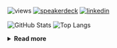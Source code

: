 ![views](https://komarev.com/ghpvc/?username=chck&color=blueviolet)
[![speakerdeck](https://img.shields.io/badge/Speaker_Deck-chck-8a2be2?style=flat-square&logo=speaker-deck)](https://speakerdeck.com/chck)
[![linkedin](https://img.shields.io/badge/LinkedIn-chck-8a2be2?style=flat-square&logo=linkedin)](https://www.linkedin.com/in/chck/)

<p align="left"> 
  <img alt="GitHub Stats" align="center" height="150" src="https://github-readme-stats-nine-umber-51.vercel.app/api?username=chck&count_private=true&show_icons=true&hide_title=true&theme=buefy" />
  <img alt="Top Langs" align="center" height="150" src="https://github-readme-stats-nine-umber-51.vercel.app/api/top-langs/?username=chck&layout=compact&count_private=true&show_icons=true&hide_title=true&theme=buefy" />
</p>

<details>
  <summary><b>Read more</b></summary>
  <br>

  <!--START_SECTION:waka-->
**🐱 My GitHub Data** 

> 📦 82.3 kB Used in GitHub's Storage 
 > 
> 🏆 334 Contributions in the Year 2024
 > 
> 💼 Opted to Hire
 > 
> 📜 133 Public Repositories 
 > 
> 🔑 21 Private Repositories 
 > 
**I'm a Night 🦉** 

```text
🌞 Morning                854 commits         ███░░░░░░░░░░░░░░░░░░░░░░   13.23 % 
🌆 Daytime                2096 commits        ████████░░░░░░░░░░░░░░░░░   32.48 % 
🌃 Evening                1866 commits        ███████░░░░░░░░░░░░░░░░░░   28.91 % 
🌙 Night                  1638 commits        ██████░░░░░░░░░░░░░░░░░░░   25.38 % 
```
📅 **I'm Most Productive on Thursday** 

```text
Monday                   1278 commits        █████░░░░░░░░░░░░░░░░░░░░   19.80 % 
Tuesday                  999 commits         ████░░░░░░░░░░░░░░░░░░░░░   15.48 % 
Wednesday                1053 commits        ████░░░░░░░░░░░░░░░░░░░░░   16.32 % 
Thursday                 1538 commits        ██████░░░░░░░░░░░░░░░░░░░   23.83 % 
Friday                   659 commits         ███░░░░░░░░░░░░░░░░░░░░░░   10.21 % 
Saturday                 373 commits         █░░░░░░░░░░░░░░░░░░░░░░░░   05.78 % 
Sunday                   554 commits         ██░░░░░░░░░░░░░░░░░░░░░░░   08.58 % 
```


📊 **This Week I Spent My Time On** 

```text
💬 Programming Languages: 
Other                    22 hrs 50 mins      ███████████████████░░░░░░   75.71 % 
YAML                     1 hr 8 mins         █░░░░░░░░░░░░░░░░░░░░░░░░   03.81 % 
Git                      56 mins             █░░░░░░░░░░░░░░░░░░░░░░░░   03.13 % 
Markdown                 56 mins             █░░░░░░░░░░░░░░░░░░░░░░░░   03.12 % 
Python                   49 mins             █░░░░░░░░░░░░░░░░░░░░░░░░   02.74 % 

🔥 Editors: 
Chrome                   22 hrs 41 mins      ███████████████████░░░░░░   75.21 % 
Neovim                   4 hrs 38 mins       ████░░░░░░░░░░░░░░░░░░░░░   15.37 % 
PyCharm                  2 hrs 15 mins       ██░░░░░░░░░░░░░░░░░░░░░░░   07.47 % 
Obsidian                 20 mins             ░░░░░░░░░░░░░░░░░░░░░░░░░   01.14 % 
VS Code                  7 mins              ░░░░░░░░░░░░░░░░░░░░░░░░░   00.40 % 
```

**I Mostly Code in Python** 

```text
Python                   43 repos            █████████░░░░░░░░░░░░░░░░   34.13 % 
Jupyter Notebook         18 repos            ████░░░░░░░░░░░░░░░░░░░░░   14.29 % 
Rust                     7 repos             █░░░░░░░░░░░░░░░░░░░░░░░░   05.56 % 
TypeScript               4 repos             █░░░░░░░░░░░░░░░░░░░░░░░░   03.17 % 
Astro                    1 repo              ░░░░░░░░░░░░░░░░░░░░░░░░░   00.79 % 
```



**Timeline**

![Lines of Code chart](https://raw.githubusercontent.com/chck/chck/main/assets/bar_graph.png)


 Last Updated on 2024-05-21 01:26 UTC
<!--END_SECTION:waka-->
</details>

